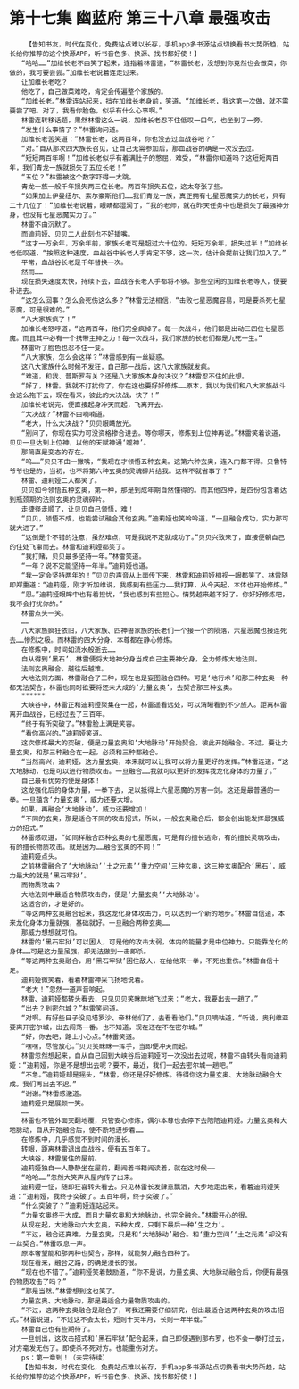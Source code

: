 # 第十七集 幽蓝府 第三十八章 最强攻击
        【告知书友，时代在变化，免费站点难以长存，手机app多书源站点切换看书大势所趋，站长给你推荐的这个换源APP，听书音色多、换源、找书都好使！】
       “哈哈……”加维长老不由笑了起来，连指着林雷道，“林雷长老，没想到你竟然也会做菜，你做的，我可要尝尝。”加维长老说着连走过来。
       让加维长老吃？
       他吃了，自己做菜难吃，肯定会传遍整个家族的。
       “加维长老。”林雷连站起来，挡在加维长老身前，笑道，“加维长老，我这第一次做，就不需要尝了吧。对了，我看你脸色，似乎有什么心事啊。”
       林雷连转移话题，果然林雷这么一说，加维长老忍不住低叹一口气，也坐到了一旁。
       “发生什么事情了？”林雷询问道。
       加维长老苦笑道：“林雷长老，这两百年，你也没去过血战谷吧？”
       “对。”自从那次四大族长召见，让自己无需参加后，那血战谷的确是一次没去过。
       “短短两百年啊！”加维长老似乎有着满肚子的憋屈，难受，“林雷你知道吗？这短短两百年，我们青龙一族就损失了五位长老！”
       “五位？”林雷被这个数字吓得一大跳。
       青龙一族一般千年损失两三位长老。两百年损失五位，这太夸张了些。
       “如果加上伊曼纽尔、索尔豪斯他们……我们青龙一族，真正拥有七星恶魔实力的长老，只有二十几位了！”加维长老说着，眼睛都湿润了，“我的老师，就在昨天任务中也是损失了最强神分身，也没有七星恶魔实力了。”
       林雷不由沉默了。
       而迪莉娅、贝贝二人此刻也不好插嘴。
       “这才一万余年，万余年前，家族长老可是超过六十位的。短短万余年，损失过半！”加维长老低叹道，“按照这种速度，血战谷中长老人手肯定不够，这一次，估计会提前让我们加入了。”
       平常，血战谷长老是千年替换一次。
       然而……
       现在损失速度太快，持续下去，血战谷长老人手都将不够。那些空闲的加维长老等人，便要补进去。
       “这怎么回事？怎么会死伤这么多？”林雷无法相信，“击败七星恶魔容易，可是要杀死七星恶魔，可是很难的。”
       “八大家族疯了！”
       加维长老怒哼道，“这两百年，他们完全疯掉了。每一次战斗，他们都是出动三四位七星恶魔。而且其中必有一个携带主神之力！每一次战斗，我们家族的长老们都是九死一生。”
       林雷听了脸色也忍不住一变。
       “八大家族，怎么会这样？”林雷感到有一丝疑惑。
       这八大家族什么时候不发狂，自己那一战后，这八大家族就发疯。
       “难道，和我、普斯罗有关？还是八大家族本身的决议？”林雷忍不住如此想。
       “好了，林雷。我就不打扰你了。你在这也要好好修炼……原本，我以为我们和八大家族战斗会这么拖下去，现在看来，彼此的大决战，快了！”
       加维长老说完，便直接起身冲天而起，飞离开去。
       “大决战？”林雷不由喃喃道。
       “老大，什么大决战？”贝贝眼睛放光。
       “别问了，你现在实力可没资格掺合进去。等你哪天，修炼到上位神再说。”林雷笑着说道，贝贝一旦达到上位神，以他的天赋神通‘噬神’。
       那简直是变态的存在。
       “呜……”贝贝不由一撇嘴，“我现在才领悟五种玄奥。这第六种玄奥，连入门都不得。贝鲁特爷爷也是的，当初，也不将第六种玄奥的灵魂碎片给我。这样不就省事了？”
       林雷、迪莉娅二人都笑了。
       贝贝如今领悟五种玄奥，第一种，那是到成年期自然懂得的。而其他四种，是四份包含着达到瓶颈期的法则玄奥的灵魂碎片。
       走捷径走顺了，让贝贝自己领悟，难！
       “贝贝，领悟不成，也能尝试融合其他玄奥。”迪莉娅也笑吟吟道，“一旦融合成功，实力那可就大进了。”
       “这倒是个不错的注意，虽然难点，可是我说不定就成功了。”贝贝兴致来了，直接便朝自己的住处飞窜而去。林雷和迪莉娅都笑了。
       “我打赌，贝贝最多坚持一年。”林雷笑道。
       “一年？说不定能坚持一年半。”迪莉娅也道。
       “我一定会坚持两年的！”贝贝的声音从上面传下来，林雷和迪莉娅相视一眼都笑了。林雷随即郑重道：“迪莉娅，刚才听加维说，我感到有些压力……我打算，从今天起，本体也开始修炼。”
       “恩。”迪莉娅眼眸中也有着担忧，“我也感到有些担心。情势越来越不好了。你好好修炼吧，我不会打扰你的。”
       林雷点头一笑。
       ……
       八大家族疯狂依旧，八大家族、四神兽家族的长老们一个接一个的陨落，六星恶魔也接连死去……惨烈之极。而林雷的四大分身、本尊都在静心修炼。
       在修炼中，时间如流水般逝去……
       自从得到‘黑石’，林雷便将大地神分身当成自己主要神分身，全力修炼大地法则。
       法则玄奥融合，越往后越难。
       大地法则方面，林雷融合了三种，现在也是妄图融合四种。可是‘地行术’和那三种玄奥一种都无法契合，林雷也同时欲要将还未大成的‘力量玄奥’，去契合那三种玄奥。
       ******
       大峡谷中，林雷正和迪莉娅聚集在一起，林雷遥看远处，可以清晰看到不少族人。距离林雷离开血战谷，已经过去了三百年。
       “终于有所突破了。”林雷脸上满是笑容。
       “看你高兴的。”迪莉娅笑道。
       这次修炼最大的突破，便是力量玄奥和‘大地脉动’开始契合，彼此开始融合。不过，要让力量玄奥，和那三种融合在一起。必须和三种都融合。
       “当然高兴，迪莉娅，这力量玄奥，本来就可以让我可以将力量更好的发挥。”林雷连道，“这大地脉动，也是可以进行物质攻击。一旦融合……我就可以更好的发挥我龙化身体的力量了。”
       自己最有优势的便是身体！
       这龙强化后的身体力量，一拳下去，足以抵得上六星恶魔的厉害一剑。这还是最普通的一拳。一旦蕴含‘力量玄奥’，威力还要大增。
       如果，再融合‘大地脉动’。威力还要增加！
       “不同的玄奥，那是适合不同的攻击招式，所以，一般玄奥融合后，都会创出能发挥最强威力的招式。”
       林雷感叹道，“如同样融合四种玄奥的七星恶魔，可是有的擅长逃命，有的擅长灵魂攻击，有的擅长物质攻击。就是因为……融合玄奥的不同！”
       迪莉娅点头。
       之前林雷融合了‘大地脉动’‘土之元素’‘重力空间’三种玄奥，这三种玄奥配合‘黑石’，威力最大的就是‘黑石牢狱’。
       而物质攻击？
       大地法则中最适合物质攻击的，便是‘力量玄奥’‘大地脉动’。
       这适合的，才是好的。
       “等这两种玄奥融合起来，我这龙化身体攻击力，可以达到一个新的地步。”林雷自信道，本来龙化身体力量就强，基础就好。一旦融合两种玄奥……
       那威力想想就可怕。
       林雷的‘黑石牢狱’可以困人，可是他的攻击太弱，体内的能量才是中位神力。只能靠龙化的身体……可是这力量虽强，却无法做到一击即杀。
       “等这两种玄奥融合，用‘黑石牢狱’困住敌人，在给他来一拳，不死也重伤。”林雷自信十足。
       迪莉娅微笑着，看着林雷神采飞扬地说着。
       “老大！”忽然一道声音响起。
       林雷、迪莉娅都转头看去，只见贝贝笑眯眯地飞过来：“老大，我要出去一趟了。”
       “出去？到密尔城？”林雷笑问道。
       “对啊。有好些日子没见塔罗沙、帝林他们了，去看看他们。”贝贝嘀咕道，“听说，奥利维亚要离开密尔城，出去闯荡一番。也不知道，现在还在不在密尔城。”
       “好，你去吧，路上小心点。”林雷笑道。
       “嘿嘿，尽管放心。”贝贝笑眯眯一挥手，当即便冲天而起。
       林雷忽然想起来，自从自己回到大峡谷后迪莉娅可一次没出去过呢，林雷不由转头看向迪莉娅：“迪莉娅，你是不是想出去呢？要不，最近，我们一起去密尔城一趟吧。”
       “不急。”迪莉娅却是摇头，“林雷，你还是好好修炼。待得你这力量玄奥、大地脉动融合大成。我们再出去不迟。”
       “谢谢。”林雷感激道。
       迪莉娅只是展颜一笑。
       ……
       林雷也不管外面天翻地覆，只管安心修炼，偶尔本尊也会停下去陪陪迪莉娅。力量玄奥和大地脉动，自从开始融合后，便不断地进步着……
       在修炼中，几乎感觉不到时间的漫长。
       转眼，距离林雷退出血战谷，便有五百年了。
       大峡谷，林雷居住的屋前。
       迪莉娅独自一人静静坐在屋前，翻阅着书籍阅读着，就在这时候——
       “哈哈……”忽然大笑声从屋内传了出来。
       迪莉娅一怔，随即狂喜转头看去。只见林雷长发肆意飘洒，大步地走出来，看着迪莉娅笑道：“迪莉娅，我终于突破了。五百年啊，终于突破了。”
       “什么突破了？”迪莉娅连站起来。
       “力量玄奥终于大成，而且力量玄奥和大地脉动，也完全融合。”林雷开心的很。
       从现在起，大地脉动六大玄奥，五种大成，只剩下最后一种‘生之力’。
       “不过，融合还真难。力量玄奥，只是和‘大地脉动’融合。和‘重力空间’‘土之元素’却没有一丝契合。”林雷叹息一声。
       原本奢望能和那两种也契合，那样，就能努力融合四种了。
       现在看来，融合之路，的确是漫长的很。
       “现在也不错了。”迪莉娅笑着鼓励道，“你不是说，力量玄奥、大地脉动融合后，你便有最强的物质攻击了吗？”
       “那是当然。”林雷想到这也笑了。
       力量玄奥、大地脉动，那是最适合力量物质攻击的。
       “不过，这两种玄奥融合是融合了，可我还需要仔细研究，创出最适合这两种玄奥的攻击招式。”林雷说道，“不过这不会太长，短则十天半月，长则一年半载。”
       林雷自己也有些期待了。
       一旦创出，这攻击招式和‘黑石牢狱’配合起来，自己即使遇到那布罗，也不会一拳打过去，对方毫发无伤了。即使杀不死对方。也能重伤对方。
       ps：第一章到！（未完待续）
       【告知书友，时代在变化，免费站点难以长存，手机app多书源站点切换看书大势所趋，站长给你推荐的这个换源APP，听书音色多、换源、找书都好使！】
